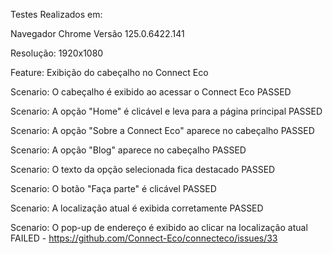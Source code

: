 Testes Realizados em:

  Navegador Chrome Versão 125.0.6422.141 
  
  Resolução: 1920x1080

Feature: Exibição do cabeçalho no Connect Eco

  Scenario: O cabeçalho é exibido ao acessar o Connect Eco PASSED
  
  Scenario: A opção "Home" é clicável e leva para a página principal PASSED
  
  Scenario: A opção "Sobre a Connect Eco" aparece no cabeçalho PASSED
  
  Scenario: A opção "Blog" aparece no cabeçalho PASSED
  
  Scenario: O texto da opção selecionada fica destacado PASSED
  
  Scenario: O botão "Faça parte" é clicável PASSED
  
  Scenario: A localização atual é exibida corretamente PASSED
  
  Scenario: O pop-up de endereço é exibido ao clicar na localização atual FAILED  - https://github.com/Connect-Eco/connecteco/issues/33
